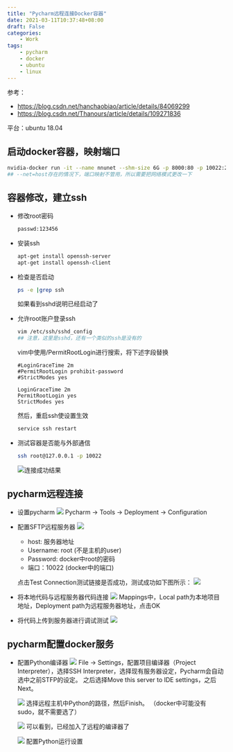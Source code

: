 ```yaml
---
title: "Pycharm远程连接Docker容器"
date: 2021-03-11T10:37:48+08:00
draft: False
categories:
    - Work
tags:
    - pycharm
    - docker
    - ubuntu
    - linux
---
```


参考：
- https://blog.csdn.net/hanchaobiao/article/details/84069299
- https://blog.csdn.net/Thanours/article/details/109271836
  
平台：ubuntu 18.04

## 启动docker容器，映射端口

```bash
nvidia-docker run -it --name nnunet --shm-size 6G -p 8000:80 -p 10022:22 -p 5000:5000 -v /home/MiaoMiaoYang:/MiaoMiaoYang miaomiaoyang/pytorch:nnunet
## --net=host存在的情况下，端口映射不管用，所以需要把网络模式更改一下
```

## 容器修改，建立ssh

- 修改root密码
    ```bash
    passwd:123456
    ```
- 安装ssh
    ```bash
    apt-get install openssh-server
    apt-get install openssh-client
    ```
- 检查是否启动
    ```bash
    ps -e |grep ssh
    ```
    如果看到sshd说明已经启动了
- 允许root账户登录ssh
    ```bash
    vim /etc/ssh/sshd_config
    ## 注意，这里是sshd，还有一个类似的ssh是没有的
    ```
    vim中使用/PermitRootLogin进行搜索，将下述字段替换
    ```
    #LoginGraceTime 2m
    #PermitRootLogin prohibit-password
    #StrictModes yes
 
    LoginGraceTime 2m
    PermitRootLogin yes
    StrictModes yes
    ```
    然后，重启ssh使设置生效
    ```bash
    service ssh restart
    ```


- 测试容器是否能与外部通信
    ```bash
    ssh root@127.0.0.1 -p 10022
    ```
    ![连接成功结果](./image/1.jpg)


## pycharm远程连接

- 设置pycharm
    ![](image/2.jpg)
    Pycharm $\rightarrow$ Tools $\rightarrow$ Deployment $\rightarrow$  Configuration  

- 配置SFTP远程服务器 
    ![](image/5.jpg)
    - host: 服务器地址
    - Username: root (不是主机的user)
    - Password: docker中root的密码
    - 端口：10022 (docker中的端口)
    
    点击Test Connection测试链接是否成功，测试成功如下图所示：
    ![](image/4.jpg)

- 将本地代码与远程服务器代码连接
    ![](image/6.jpg)
    Mappings中，Local path为本地项目地址，Deployment path为远程服务器地址，点击OK

- 将代码上传到服务器进行调试测试
    ![](image/8.jpg)

## pycharm配置docker服务

- 配置Python编译器
    ![](image/15.jpg)
    File $\rightarrow$ Settings，配置项目编译器（Project Interpreter），选择SSH Interpreter，选择现有服务器设定，Pycharm会自动选中之前STFP的设定。
    之后选择Move this server to IDE settings，之后Next。

    ![](image/16.jpg)
    选择远程主机中Python的路径，然后Finish。
    （docker中可能没有sudo，就不需要选了）

    ![](image/18.jpg)
    可以看到，已经加入了远程的编译器了

    ![](image/20.jpg)
    配置Python运行设置